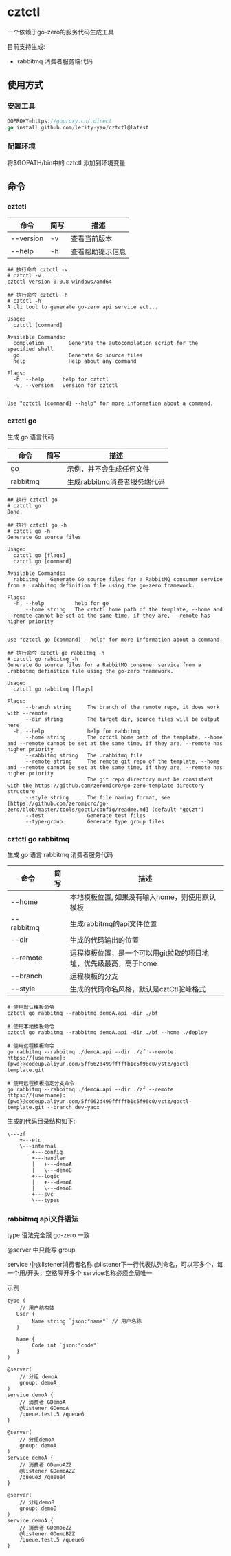 # cztctl

一个依赖于go-zero的服务代码生成工具

目前支持生成:

- rabbitmq 消费者服务端代码

## 使用方式

### 安装工具

```go
GOPROXY=https://goproxy.cn/,direct
go install github.com/lerity-yao/cztctl@latest
```

### 配置环境

将$GOPATH/bin中的 cztctl 添加到环境变量

## 命令

### cztctl

| 命令        | 简写 | 描述       |
|-----------|----|----------|
| --version | -v | 查看当前版本   |
| --help    | -h | 查看帮助提示信息 |

```shell
## 执行命令 cztctl -v
# cztctl -v
cztctl version 0.0.8 windows/amd64

```

```
## 执行命令 cztctl -h
# cztctl -h  
A cli tool to generate go-zero api service ect...

Usage:
  cztctl [command]

Available Commands:
  completion        Generate the autocompletion script for the specified shell
  go                Generate Go source files
  help              Help about any command

Flags:
  -h, --help      help for cztctl
  -v, --version   version for cztctl


Use "cztctl [command] --help" for more information about a command.
```


### cztctl go

生成 go 语言代码

| 命令       | 简写 | 描述                 |
|----------|--|--------------------|
| go       |  | 示例，并不会生成任何文件       |
| rabbitmq |  | 生成rabbitmq消费者服务端代码 |


```shell
## 执行 cztctl go
# cztctl go   
Done.
```

```
## 执行 cztctl go -h
# cztctl go -h         
Generate Go source files

Usage:
  cztctl go [flags]
  cztctl go [command]

Available Commands:
  rabbitmq    Generate Go source files for a RabbitMQ consumer service from a .rabbitmq definition file using the go-zero framework.

Flags:
  -h, --help          help for go
      --home string   The cztctl home path of the template, --home and --remote cannot be set at the same time, if they are, --remote has higher priority


Use "cztctl go [command] --help" for more information about a command.
```

```shell
## 执行命令 cztctl go rabbitmq -h
# cztctl go rabbitmq -h
Generate Go source files for a RabbitMQ consumer service from a .rabbitmq definition file using the go-zero framework.

Usage:
  cztctl go rabbitmq [flags]

Flags:
      --branch string     The branch of the remote repo, it does work with --remote
      --dir string        The target dir, source files will be output here
  -h, --help              help for rabbitmq
      --home string       The cztctl home path of the template, --home and --remote cannot be set at the same time, if they are, --remote has higher priority
      --rabbitmq string   The .rabbitmq file
      --remote string     The remote git repo of the template, --home and --remote cannot be set at the same time, if they are, --remote has higher priority
                          The git repo directory must be consistent with the https://github.com/zeromicro/go-zero-template directory structure
      --style string      The file naming format, see [https://github.com/zeromicro/go-zero/blob/master/tools/goctl/config/readme.md] (default "goCzt")
      --test              Generate test files
      --type-group        Generate type group files
```

### cztctl go rabbitmq

生成 go 语言 rabbitmq 消费者服务代码

| 命令 | 简写 | 描述                                   |
|--|--|--------------------------------------|
| --home |  | 本地模板位置, 如果没有输入home，则使用默认模板           |
| --rabbitmq |  | 生成rabbitmq的api文件位置                   |
| --dir |  | 生成的代码输出的位置                           |
| --remote |  | 远程模板位置，是一个可以用git拉取的项目地址，优先级最高，高于home |
| --branch |  | 远程模板的分支                              |
| --style |  | 生成的代码命名风格，默认是cztCtl驼峰格式              |

```shell
# 使用默认模板命令
cztctl go rabbitmq --rabbitmq demoA.api -dir ./bf
```

```shell
# 使用本地模板命令
cztctl go rabbitmq --rabbitmq demoA.api -dir ./bf --home ./deploy

```

```shell
# 使用远程模板命令
go rabbitmq --rabbitmq ./demoA.api --dir ./zf --remote https://{username}:{pwd}@codeup.aliyun.com/5ff662d499fffffb1c5f96c0/ystz/goctl-template.git

# 使用远程模板指定分支命令
go rabbitmq --rabbitmq ./demoA.api --dir ./zf --remote https://{username}:{pwd}@codeup.aliyun.com/5ff662d499fffffb1c5f96c0/ystz/goctl-template.git --branch dev-yaox
```

生成的代码目录结构如下:

```
\---zf
    +---etc
    \---internal
        +---config
        +---handler
        |   +---demoA
        |   \---demoB
        +---logic
        |   +---demoA
        |   \---demoB
        +---svc
        \---types
```

### rabbitmq api文件语法

type 语法完全跟 go-zero 一致

@server 中只能写 group

service 中@listener消费者名称
@listener下一行代表队列命名，可以写多个，每一个用/开头，空格隔开多个
service名称必须全局唯一

示例

```api
type (
    // 用户结构体
   User {
        Name string `json:"name"` // 用户名称
   }

   Name {
        Code int `json:"code"`
   }
)

@server(
    // 分组 demoA
    group: demoA
)
service demoA {
    // 消费者 GDemoA
    @listener GDemoA
    /queue.test.5 /queue6
}

@server(
    // 分组demoA
    group: demoA
)
service demoA {
    // 消费者 GDemoAZZ
    @listener GDemoAZZ
    /queue3 /queue4
}

@server(
    // 分组demoB
    group: demoB
)
service demoA {
    // 消费者 GDemoBZZ
    @listener GDemoBZZ
    /queue.test.5 /queue6
}
```